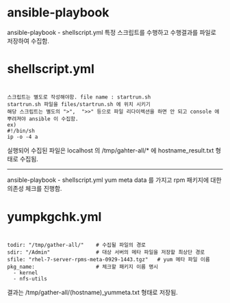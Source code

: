 # ansible-playbook
ansible-playbook - shellscript.yml
특정 스크립트를 수행하고 수행결과를 파일로 저장하여 수집함.

# shellscript.yml
# 
    스크립트는 별도로 작성해야함. file name : startrun.sh
    startrun.sh 파일을 files/startrun.sh 에 위치 시키기 
    해당 스크립트는 별도의 ">",  ">>" 등으로 파일 리다이렉션을 하면 안 되고 console 에 뿌려져야 ansible 이 수집함.
    ex)
    #!/bin/sh
    ip -o -4 a

실행되어 수집된 파일은 localhost 의 /tmp/gahter-all/* 에 hostname_result.txt 형태로 수집됨.

----------------------------------------------------------------------------------------------------------------

ansible-playbook - shellscript.yml
yum meta data 를 가지고 rpm 패키지에 대한 의존성 체크를 진행함.

# yumpkgchk.yml
#
    todir: "/tmp/gather-all/"    # 수집될 파일의 경로 
    sdir: "/Admin"               # 대상 서버의 메타 파일을 저장할 최상단 경로 
    sfile: "rhel-7-server-rpms-meta-0929-1443.tgz"   # yum 메타 파일 이름
    pkg_name:                    # 체크할 패키지 이름 명시 
      - kernel
      - nfs-utils

결과는 /tmp/gather-all/(hostname)_yummeta.txt 형태로 저장됨.
